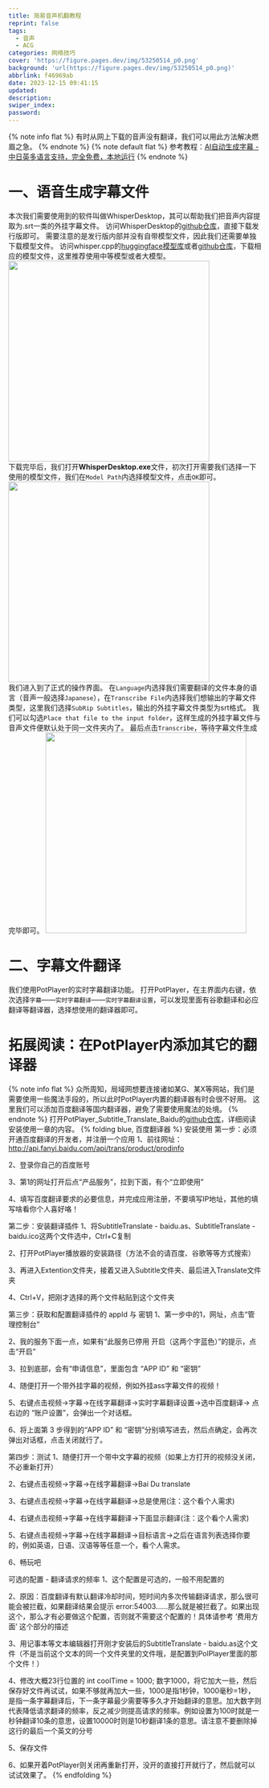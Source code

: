 ```yaml
---
title: 简易音声机翻教程
reprint: false
tags:
  - 音声
  - ACG
categories: 网络技巧
cover: 'https://figure.pages.dev/img/53250514_p0.png'
background: 'url(https://figure.pages.dev/img/53250514_p0.png)'
abbrlink: f46969ab
date: 2023-12-15 09:41:15
updated:
description:
swiper_index:
password:
---
```

{% note info flat %}
有时从网上下载的音声没有翻译，我们可以用此方法解决燃眉之急。
{% endnote %}
{% note default flat %}
参考教程：[AI自动生成字幕 - 中日英多语言支持，完全免费，本地运行](https://www.bilibili.com/video/BV15c411j789/)
{% endnote %}

# 一、语音生成字幕文件
本次我们需要使用到的软件叫做WhisperDesktop，其可以帮助我们把音声内容提取为.srt一类的外挂字幕文件。
访问WhisperDesktop的[github仓库](https://github.com/Const-me/Whisper)，直接下载发行版即可。
需要注意的是发行版内部并没有自带模型文件，因此我们还需要单独下载模型文件。
访问whisper.cpp的[huggingface模型库](https://huggingface.co/ggerganov/whisper.cpp/tree/main)或者[github仓库](https://github.com/ggerganov/whisper.cpp/tree/master/models)，下载相应的模型文件，这里推荐使用中等模型或者大模型。
<img src="https://figure.pages.dev/post/音声翻译/微信截图_20231215104651.png" width="400"><br>
下载完毕后，我们打开**WhisperDesktop.exe**文件，初次打开需要我们选择一下使用的模型文件，我们在`Model Path`内选择模型文件，点击`OK`即可。
<img src="https://figure.pages.dev/post/音声翻译/微信截图_20231215105025.png" width="400"><br>
我们进入到了正式的操作界面。
在`Language`内选择我们需要翻译的文件本身的语言（音声一般选择`Japanese`），在`Transcribe File`内选择我们想输出的字幕文件类型，这里我们选择`SubRip Subtitles`，输出的外挂字幕文件类型为srt格式。
我们可以勾选`Place that file to the input folder`，这样生成的外挂字幕文件与音声文件便默认处于同一文件夹内了。
最后点击`Transcribe`，等待字幕文件生成完毕即可。
<img src="https://figure.pages.dev/post/音声翻译/screenshot20231129.png" width="400"><br>

# 二、字幕文件翻译
我们使用PotPlayer的实时字幕翻译功能。
打开PotPlayer，在主界面内右键，依次选择`字幕`——`实时字幕翻译`——`实时字幕翻译设置`，可以发现里面有谷歌翻译和必应翻译等翻译器，选择想使用的翻译器即可。

# 拓展阅读：在PotPlayer内添加其它的翻译器
{% note info flat %}
众所周知，局域网想要连接诸如某G、某X等网站，我们是需要使用一些魔法手段的，所以此时PotPlayer内置的翻译器有时会很不好用。
这里我们可以添加百度翻译等国内翻译器，避免了需要使用魔法的处境。
{% endnote %}
打开PotPlayer_Subtitle_Translate_Baidu的[github仓库](https://github.com/fjqingyou/PotPlayer_Subtitle_Translate_Baidu)，详细阅读安装使用一章的内容。
{% folding blue, 百度翻译器 %}
安装使用
第一步：必须开通百度翻译的开发者，并注册一个应用
1、前往网址：http://api.fanyi.baidu.com/api/trans/product/prodinfo

2、登录你自己的百度账号

3、第1的网址打开后点“产品服务”，拉到下面，有个“立即使用”

4、填写百度翻译要求的必要信息，并完成应用注册，不要填写IP地址，其他的填写啥看你个人喜好咯！

第二步：安装翻译插件
1、将SubtitleTranslate - baidu.as、SubtitleTranslate - baidu.ico这两个文件选中，Ctrl+C复制

2、打开PotPlayer播放器的安装路径（方法不会的请百度、谷歌等等方式搜索）

3、再进入Extention文件夹，接着又进入Subtitle文件夹、最后进入Translate文件夹

4、Ctrl+V，把刚才选择的两个文件粘贴到这个文件夹

第三步：获取和配置翻译插件的 appId 与 密钥
1、第一步中的1，网址，点击“管理控制台”

2、我的服务下面一点，如果有“此服务已停用 开启（这两个字蓝色）”的提示，点击“开启”

3、拉到底部，会有“申请信息”，里面包含 “APP ID” 和 “密钥”

4、随便打开一个带外挂字幕的视频，例如外挂ass字幕文件的视频！

5、右键点击视频->字幕->在线字幕翻译->实时字幕翻译设置->选中百度翻译-> 点右边的 “账户设置”，会弹出一个对话框。

6、将上面第 3 步得到的“APP ID” 和 “密钥”分别填写进去，然后点确定，会再次弹出对话框，点击关闭就行了。

第四步：测试
1、随便打开一个带中文字幕的视频（如果上方打开的视频没关闭，不必重新打开）

2、右键点击视频->字幕->在线字幕翻译->Bai Du translate

3、右键点击视频->字幕->在线字幕翻译->总是使用(注：这个看个人需求)

4、右键点击视频->字幕->在线字幕翻译->下面显示翻译(注：这个看个人需求)

5、右键点击视频->字幕->在线字幕翻译->目标语言->之后在语言列表选择你要的，例如英语，日语、汉语等等任意一个，看个人需求。

6、畅玩吧

可选的配置 - 翻译请求的频率
1、这个配置是可选的，一般不用配置的

2、原因：百度翻译有默认翻译冷却时间，短时间内多次传输翻译请求，那么很可能会被拦截，如果翻译结果会提示 error:54003……那么就是被拦截了。如果出现这个，那么才有必要做这个配置，否则就不需要这个配置的！具体请参考 ‘费用方面’ 这个部分的描述

3、用记事本等文本编辑器打开刚才安装后的SubtitleTranslate - baidu.as这个文件（不是当前这个文本的同一个文件夹里的文件哦，是配置到PolPlayer里面的那个文件！）

4、修改大概23行位置的 int coolTime = 1000; 数字1000，将它加大一些，然后保存好文件再试试，如果不够就再加大一些，1000是指1秒钟，1000毫秒=1秒，是指一条字幕翻译后，下一条字幕最少需要等多久才开始翻译的意思。加大数字则代表降低请求翻译的频率，反之减少则提高请求的频率。例如设置为100时就是一秒钟翻译10条的意思，设置10000时则是10秒翻译1条的意思。请注意不要删除掉这行的最后一个英文的分号

5、保存文件

6、如果开着PotPlayer则关闭再重新打开，没开的直接打开就行了，然后就可以试试效果了。
{% endfolding %}

